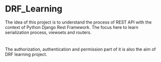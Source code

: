 # DRF_Learning
The idea of this project is to understand the process of REST API with the context of Python Django Rest Framework. The focus here to learn serialization process, viewsets and routers.
#
The authorization, authentication and permission part of it is also the aim of DRF learning project. 
